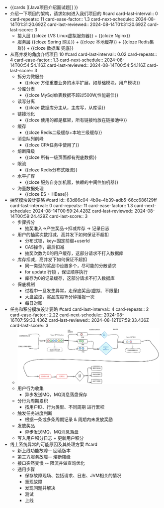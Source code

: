 - {{cards [[Java项目介绍面试题]] }}
- 介绍一下项目的架构，请求如何进入我们项目的 #card
  card-last-interval:: 0
  card-repeats:: 11
  card-ease-factor:: 1.3
  card-next-schedule:: 2024-08-14T01:31:20.692Z
  card-last-reviewed:: 2024-08-14T01:31:20.692Z
  card-last-score:: 3
	- 接入层 {{cloze LVS Linux虚拟服务器}} + {{cloze Nginx}}
	- 服务层 {{cloze Spring 网关}} + {{cloze 本地缓存}} + {{cloze Redis集群}} + {{cloze 数据库 兜底}}
- 从高并发的角度介绍项目 10 #card
  card-last-interval:: 0.02
  card-repeats:: 4
  card-ease-factor:: 1.3
  card-next-schedule:: 2024-08-14T00:54:54.116Z
  card-last-reviewed:: 2024-08-14T00:54:54.116Z
  card-last-score:: 3
	- 拆分为微服务
		- {{cloze 方便重要业务的水平扩展，如基础模块，用户模块}}
	- 分库分表
		- {{cloze MySql单表数据不超过500W,性能最佳}}
	- 读写分离
		- {{cloze 数据库分主从，主库写，从库读}}
	- 链接池化
		- {{cloze 使用的都是框架，所有链接均放在链接池中}}
	- 缓存
		- {{cloze Redis二级缓存+本地三级缓存}}
	- 消息队列削峰
		- {{cloze CPA任务中使用了}}
	- 熔断降级
		- {{cloze 所有一级页面都有兜底数据}}
	- 限流
		- {{cloze Redis分布式限流}}
	- 水平扩容
		- {{cloze 服务自身加机器，依赖的中间件加机器}}
	- 海量数据处理
		- {{cloze ES + HBase}}
- 抽奖模块设计要略 #card
  id:: 63d86c04-4b9e-4b39-adb5-66cc686129ff
  card-last-interval:: 0
  card-repeats:: 11
  card-ease-factor:: 1.3
  card-next-schedule:: 2024-08-14T00:59:24.428Z
  card-last-reviewed:: 2024-08-14T00:59:24.429Z
  card-last-score:: 3
	- 步骤拆分
		- 抽奖准入->产生奖品->扣减库存 -> 记录日志
	- 用户的抽奖次数扣减，高并发下如何保证不超扣
		- 分布式锁，key=固定前缀+userId
		- CAS操作，最后扣减
		- 抽奖次数为0的用户缓存，这部分请求不打入数据库
	- 库存扣减，高并发下如何保证不超扣
		- 同一类型的奖品ID设置多个，尽可能的分散请求
		- for update 行锁 ，保证顺序执行
		- 库存为0的记录缓存，这部分请求不打入数据库
	- 保底机制
		- 过程中一旦发生异常，走保底奖品(虚拟、不限量)
		- 大盘监控，奖品库每15分钟播报一次
		- 每日对账
- 任务和积分模块设计要略 #card
  card-last-interval:: 4
  card-repeats:: 2
  card-ease-factor:: 2.22
  card-next-schedule:: 2024-08-16T07:59:33.436Z
  card-last-reviewed:: 2024-08-12T07:59:33.436Z
  card-last-score:: 3
	- ![image.png](../assets/image_1723097644191_0.png)
	- 用户行为收集
		- 异步发送MQ，MQ消息落盘保存
	- 分行为周期累积
		- 按用户ID、行为类型、不同周期 进行累积
	- 触发任务进度判断
		- 根据一条或多条周期记录 & 周期内未发放奖励
	- 发放奖品
		- 异步发送MQ，MQ消息落盘
	- 写入用户积分日志 + 更新用户积分
- 线上系统异常的可能原因及其处理方案 #card
	- 新上线功能故障-- 回滚版本
	- 第三方服务故障-- 熔断降级
	- 接口突然变慢 -- 限流并做查询优化
	- 通用步骤
		- 保存故障现场、包括请求、日志、JVM相关的情况
		- 重现故障
		- 发现问题并解决
		- 测试
		- 上线
